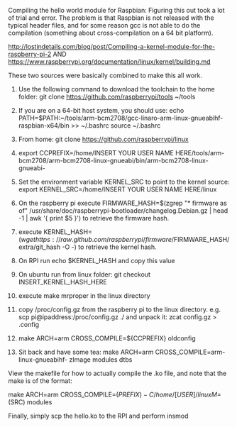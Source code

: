 Compiling the hello world module for Raspbian:
Figuring this out took a lot of trial and error. The problem is that Raspbian is not released with the typical header files, and for some reason gcc is not able to do the compilation (something about cross-compilation on a 64 bit platform).

http://lostindetails.com/blog/post/Compiling-a-kernel-module-for-the-raspberry-pi-2
AND
https://www.raspberrypi.org/documentation/linux/kernel/building.md

These two sources were basically combined to make this all work.

1. Use the following command to download the toolchain to the home folder:
git clone https://github.com/raspberrypi/tools ~/tools

2. If you are on a 64-bit host system, you should use:
echo PATH=\$PATH:~/tools/arm-bcm2708/gcc-linaro-arm-linux-gnueabihf-raspbian-x64/bin >> ~/.bashrc
source ~/.bashrc

3. From home:
git clone https://github.com/raspberrypi/linux

4. export CCPREFIX=/home/INSERT YOUR USER NAME HERE/tools/arm-bcm2708/arm-bcm2708-linux-gnueabi/bin/arm-bcm2708-linux-gnueabi-

5. Set the environment variable KERNEL_SRC to point to the kernel source: export KERNEL_SRC=/home/INSERT YOUR USER NAME HERE/linux

6. On the raspberry pi execute FIRMWARE_HASH=$(zgrep "* firmware as of" /usr/share/doc/raspberrypi-bootloader/changelog.Debian.gz | head -1 | awk '{ print $5 }') to retrieve the firmware hash.

7. execute KERNEL_HASH=$(wget https://raw.github.com/raspberrypi/firmware/$FIRMWARE_HASH/extra/git_hash -O -) to retrieve the kernel hash.

8. On RPI run echo $KERNEL_HASH and copy this value

9. On ubuntu run from linux folder: git checkout INSERT_KERNEL_HASH_HERE

10. execute make mrproper in the linux directory

11. copy /proc/config.gz from the raspberry pi to the linux directory.
e.g. scp pi@ipaddress:/proc/config.gz ./ and unpack it: zcat config.gz > .config

12. make ARCH=arm CROSS_COMPILE=${CCPREFIX} oldconfig

13. Sit back and have some tea:
make ARCH=arm CROSS_COMPILE=arm-linux-gnueabihf- zImage modules dtbs

View the makefile for how to actually compile the .ko file, and note that the make is of the format:

make ARCH=arm CROSS_COMPILE=$(PREFIX) -C /home/[USER]/linux M=$(SRC) modules

Finally, simply scp the hello.ko to the RPI and perform insmod
